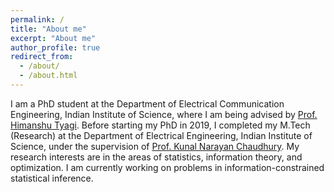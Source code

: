 ```yaml
---
permalink: /
title: "About me"
excerpt: "About me"
author_profile: true
redirect_from: 
  - /about/
  - /about.html
---
```


I am a PhD student at the Department of Electrical Communication Engineering, Indian Institute of Science, where I am being advised by [Prof. Himanshu Tyagi](https://ece.iisc.ac.in/~htyagi/). Before starting my PhD in 2019, I completed my M.Tech (Research) at the Department of Electrical Engineering, Indian Institute of Science, under the supervision of [Prof. Kunal Narayan Chaudhury](https://sites.google.com/site/kunalnchaudhury/). My research interests are in the areas of statistics, information theory, and optimization. I am currently working on problems in information-constrained statistical inference.

